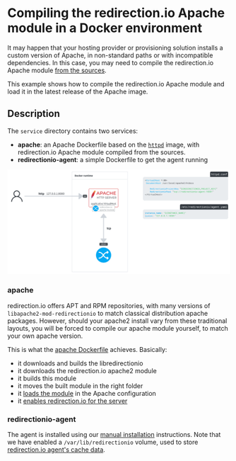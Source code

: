 # Compiling the redirection.io Apache module in a Docker environment

It may happen that your hosting provider or provisioning solution installs a custom version of Apache, in non-standard paths or with incompatible dependencies. In this case, you may need to compile the redirection.io Apache module [from the sources](https://github.com/redirectionio/libapache2-mod-redirectionio).

This example shows how to compile the redirection.io Apache module and load it in the latest release of the Apache image.

## Description

The `service` directory contains two services:

 * **apache**: an Apache Dockerfile based on the [`httpd`](https://hub.docker.com/_/httpd/) image, with redirection.io Apache module compiled from the sources.
 * **redirectionio-agent**: a simple Dockerfile to get the agent running

![The redirection.io apache module](../app/apache-module.png)

### apache

redirection.io offers APT and RPM repositories, with many versions of
`libapache2-mod-redirectionio` to match classical distribution apache packages.
However, should your apache2 install vary from these traditional layouts, you will
be forced to compile our apache module yourself, to match your own apache version.

This is what the [apache Dockerfile](./services/apache/Dockerfile) achieves. Basically:
 * it downloads and builds the libredirectionio
 * it downloads the redirection.io apache2 module
 * it builds this module
 * it moves the built module in the right folder
 * it [loads the module](./services/apache/Dockerfile#L61) in the Apache configuration
 * it [enables redirection.io for the server](./services/apache/usr/local/apache2/conf/extra/httpd-vhosts.conf#L4-L5)

### redirectionio-agent

The agent is installed using our [manual installation](https://redirection.io/documentation/developer-documentation/installation-of-the-agent#manual-installation) instructions. Note that we have enabled a `/var/lib/redirectionio` volume, used to store [redirection.io agent's cache data](https://redirection.io/documentation/developer-documentation/agent-configuration-reference#datadir).

